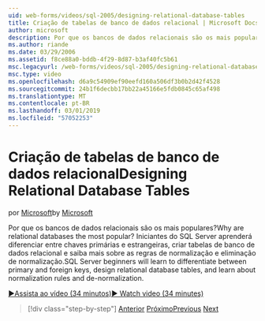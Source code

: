 ```yaml
---
uid: web-forms/videos/sql-2005/designing-relational-database-tables
title: Criação de tabelas de banco de dados relacional | Microsoft Docs
author: microsoft
description: Por que os bancos de dados relacionais são os mais populares? Iniciantes do SQL Server irá aprender diferenciar entre chaves primárias e estrangeiras, banco de dados relacional do design...
ms.author: riande
ms.date: 03/29/2006
ms.assetid: f8ce88a0-bddb-4f29-8d87-b3af40fc5b61
msc.legacyurl: /web-forms/videos/sql-2005/designing-relational-database-tables
msc.type: video
ms.openlocfilehash: d6a9c54909ef90eefd160a506df3b0b2d42f4528
ms.sourcegitcommit: 24b1f6decbb17bb22a45166e5fdb0845c65af498
ms.translationtype: MT
ms.contentlocale: pt-BR
ms.lasthandoff: 03/01/2019
ms.locfileid: "57052253"
---
```

<a name="designing-relational-database-tables"></a><span data-ttu-id="b0880-104">Criação de tabelas de banco de dados relacional</span><span class="sxs-lookup"><span data-stu-id="b0880-104">Designing Relational Database Tables</span></span>
====================
<span data-ttu-id="b0880-105">por [Microsoft](https://github.com/microsoft)</span><span class="sxs-lookup"><span data-stu-id="b0880-105">by [Microsoft](https://github.com/microsoft)</span></span>

<span data-ttu-id="b0880-106">Por que os bancos de dados relacionais são os mais populares?</span><span class="sxs-lookup"><span data-stu-id="b0880-106">Why are relational databases the most popular?</span></span> <span data-ttu-id="b0880-107">Iniciantes do SQL Server aprenderá diferenciar entre chaves primárias e estrangeiras, criar tabelas de banco de dados relacional e saiba mais sobre as regras de normalização e eliminação de normalização.</span><span class="sxs-lookup"><span data-stu-id="b0880-107">SQL Server beginners will learn to differentiate between primary and foreign keys, design relational database tables, and learn about normalization rules and de-normalization.</span></span>

[<span data-ttu-id="b0880-108">&#9654;Assista ao vídeo (34 minutos)</span><span class="sxs-lookup"><span data-stu-id="b0880-108">&#9654; Watch video (34 minutes)</span></span>](https://channel9.msdn.com/Blogs/ASP-NET-Site-Videos/designing-relational-database-tables)

> [!div class="step-by-step"]
> <span data-ttu-id="b0880-109">[Anterior](more-about-column-data-types-and-other-properties.md)
> [Próximo](manipulating-database-data.md)</span><span class="sxs-lookup"><span data-stu-id="b0880-109">[Previous](more-about-column-data-types-and-other-properties.md)
[Next](manipulating-database-data.md)</span></span>
